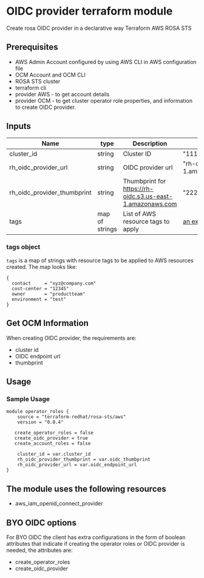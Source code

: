 # OIDC provider terraform module

Create rosa OIDC provider in a declarative way 
Terraform AWS ROSA STS

## Prerequisites

* AWS Admin Account configured by using AWS CLI in AWS configuration file
* OCM Account and OCM CLI
* ROSA STS cluster
* terraform cli
* provider AWS - to get account details
* provider OCM - to get cluster operator role properties, and information to create OIDC provider. 

## Inputs
| Name | type        | Description                                                                                                                                        | Example                                                                                                   |
|------|-------------|----------------------------------------------------------------------------------------------------------------------------------------------------|-----------------------------------------------------------------------------------------------------------|
|cluster_id| string      | Cluster ID                                                                                                                                         | "11111111111111111111111111111111"                                                                        |
|rh_oidc_provider_url| string      | OIDC provider url                                                                                                                                  | "rh-oidc-staging.s3.us-east-1.amazonaws.com/11111111111111111111111111111111"                             |
|rh_oidc_provider_thumbprint| string      | Thumbprint for https://rh-oidc.s3.us-east-1.amazonaws.com                                                                                          | "2222222222222222222222222222222222222222"                                                                |
|tags | map of strings | List of AWS resource tags to apply | [an example can be found below](#tags-object) |

### tags object
`tags` is a map of strings with resource tags to be applied to AWS resources created.
The map looks like:
```
{
  contact     = "xyz@company.com"
  cost-center = "12345"
  owner       = "productteam"
  environment = "test"
}
```

## Get OCM Information

When creating OIDC provider, the requirements are:
* cluster id
* OIDC endpoint url 
* thumbprint

## Usage

### Sample Usage

```
module operator_roles {
    source = "terraform-redhat/rosa-sts/aws"
    version = "0.0.4"

   create_operator_roles = false
   create_oidc_provider = true
   create_account_roles = false

    cluster_id = var.cluster_id
    rh_oidc_provider_thumbprint = var.oidc_thumbprint
    rh_oidc_provider_url = var.oidc_endpoint_url
}

```

## The module uses the following resources
* aws_iam_openid_connect_provider

## BYO OIDC options

For BYO OIDC the client has extra configurations in the form of boolean attributes that indicate if creating the operator roles or OIDC provider is needed, the attributes are:

* create_operator_roles
* create_oidc_provider